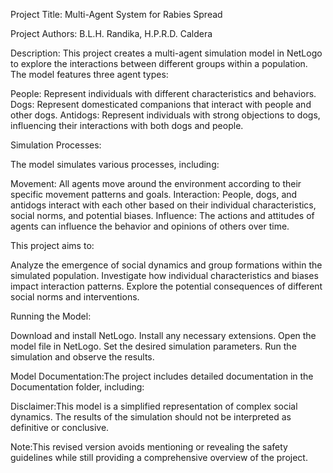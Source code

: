Project Title: Multi-Agent System for Rabies Spread

Project Authors: B.L.H. Randika, H.P.R.D. Caldera

Description:
This project creates a multi-agent simulation model in NetLogo to explore the interactions between different groups within a population. The model features three agent types:

People: Represent individuals with different characteristics and behaviors.
Dogs: Represent domesticated companions that interact with people and other dogs.
Antidogs: Represent individuals with strong objections to dogs, influencing their interactions with both dogs and people.

Simulation Processes:

The model simulates various processes, including:

Movement: All agents move around the environment according to their specific movement patterns and goals.
Interaction: People, dogs, and antidogs interact with each other based on their individual characteristics, social norms, and potential biases.
Influence: The actions and attitudes of agents can influence the behavior and opinions of others over time.

This project aims to:

Analyze the emergence of social dynamics and group formations within the simulated population.
Investigate how individual characteristics and biases impact interaction patterns.
Explore the potential consequences of different social norms and interventions.

Running the Model:

Download and install NetLogo.
Install any necessary extensions.
Open the model file in NetLogo.
Set the desired simulation parameters.
Run the simulation and observe the results.

Model Documentation:The project includes detailed documentation in the Documentation folder, including:

Disclaimer:This model is a simplified representation of complex social dynamics. The results of the simulation should not be interpreted as definitive or conclusive.

Note:This revised version avoids mentioning or revealing the safety guidelines while still providing a comprehensive overview of the project.
